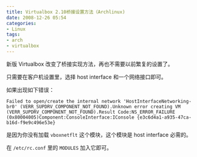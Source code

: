 ```yaml
---
title: Virtualbox 2.10桥接设置方法（Archlinux)
date: 2008-12-26 05:54
categories:
- Linux
tags:
- arch
- virtualbox
---
```


新版 Virtualbox 改变了桥接实现方法，再也不需要以前繁复的设置了。

只需要在客户机设置里，选择 host interface 和一个网络接口即可。

如果出现如下错误：

    Failed to open/create the internal network 'HostInterfaceNetworking-br0' (VERR_SUPDRV_COMPONENT_NOT_FOUND).Unknown error creating VM (VERR_SUPDRV_COMPONENT_NOT_FOUND).Result Code:NS_ERROR_FAILURE (0x80004005)Component:ConsoleInterface:IConsole {e3c6d4a1-a935-47ca-b16d-f9e9c496e53e}

是因为你没有加载 `vboxnetflt` 这个模块，这个模块是 host interface 必需的。

在 `/etc/rc.conf` 里的 `MODULES` 加入它即可。

